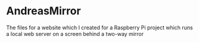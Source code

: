 # AndreasMirror
The files for a website which I created for a Raspberry Pi project which runs a local web server on a screen behind a two-way mirror
